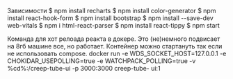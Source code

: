 Зависимости
$ npm install recharts
$ npm install color-generator
$ npm install react-hook-form
$ npm install bootstrap
$ npm install --save-dev web-vitals
$ npm i html-react-parser
$ npm install react-tippy
$ npm start

Команда для хот релоада реакта в докере. Это (не)немного подвисает на 8гб машине все, но работает. Контейнер можно стартануть так если не использовать compose.
docker run -e WDS_SOCKET_HOST=127.0.0.1 -e CHOKIDAR_USEPOLLING=true -e WATCHPACK_POLLING=true -v %cd%:/creep-tube-ui -p
3000:3000 creep-tube-
ui:1


